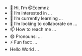 - 👋 Hi, I’m @Ecemnz
- 👀 I’m interested in ...
- 🌱 I’m currently learning ...
- 💞️ I’m looking to collaborate on ...
- 📫 How to reach me ...
- 😄 Pronouns: ...
- ⚡ Fun fact: ...
-    Hello World ...
<!---
Ecemnz/Ecemnz is a ✨ special ✨ repository because its `README.md` (this file) appears on your GitHub profile.
You can click the Preview link to take a look ages.
--->
